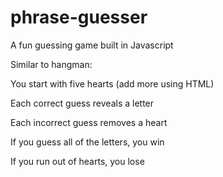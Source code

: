 # phrase-guesser
A fun guessing game built in Javascript

Similar to hangman:

You start with five hearts (add more using HTML)

Each correct guess reveals a letter

Each incorrect guess removes a heart

If you guess all of the letters, you win

If you run out of hearts, you lose
